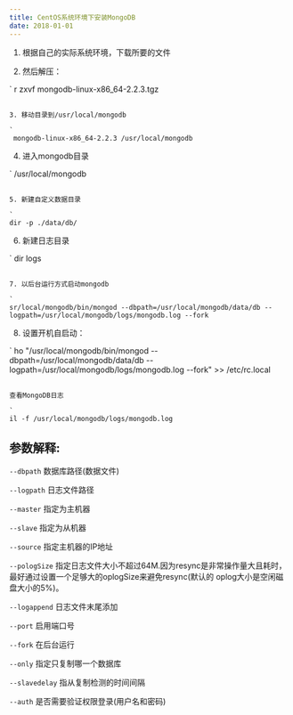 ```yaml
---
title: CentOS系统环境下安装MongoDB
date: 2018-01-01
---
```


1. 根据自己的实际系统环境，下载所要的文件

2. 然后解压：

`
r zxvf mongodb-linux-x86_64-2.2.3.tgz
```

3. 移动目录到/usr/local/mongodb

`
 mongodb-linux-x86_64-2.2.3 /usr/local/mongodb
```


<!--more-->



4. 进入mongodb目录

`
 /usr/local/mongodb
```

5. 新建自定义数据目录

`
dir -p ./data/db/
```

6. 新建日志目录

`
dir logs
```

7. 以后台运行方式启动mongodb

`
sr/local/mongodb/bin/mongod --dbpath=/usr/local/mongodb/data/db --logpath=/usr/local/mongodb/logs/mongodb.log --fork
```

8. 设置开机自启动：

`
ho "/usr/local/mongodb/bin/mongod --dbpath=/usr/local/mongodb/data/db --logpath=/usr/local/mongodb/logs/mongodb.log --fork" >> /etc/rc.local
```

查看MongoDB日志

`
il -f /usr/local/mongodb/logs/mongodb.log
```


## 参数解释: 

`--dbpath` 数据库路径(数据文件)

`--logpath` 日志文件路径

`--master` 指定为主机器

`--slave` 指定为从机器

`--source` 指定主机器的IP地址

`--pologSize` 指定日志文件大小不超过64M.因为resync是非常操作量大且耗时，最好通过设置一个足够大的oplogSize来避免resync(默认的 oplog大小是空闲磁盘大小的5%)。

`--logappend` 日志文件末尾添加

`--port` 启用端口号

`--fork` 在后台运行

`--only` 指定只复制哪一个数据库

`--slavedelay` 指从复制检测的时间间隔

`--auth` 是否需要验证权限登录(用户名和密码)
